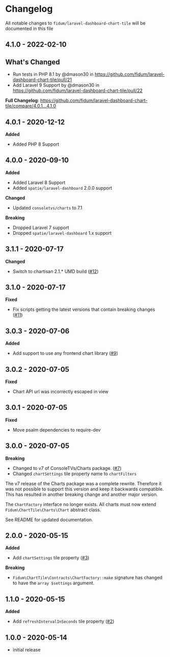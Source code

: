 # Changelog

All notable changes to `fidum/laravel-dashboard-chart-tile` will be documented in this file

## 4.1.0 - 2022-02-10

## What's Changed

- Run tests in PHP 8.1 by @dmason30 in https://github.com/fidum/laravel-dashboard-chart-tile/pull/21
- Add Laravel 9 Support by @dmason30 in https://github.com/fidum/laravel-dashboard-chart-tile/pull/22

**Full Changelog**: https://github.com/fidum/laravel-dashboard-chart-tile/compare/4.0.1...4.1.0

## 4.0.1 - 2020-12-12

**Added**

- Added PHP 8 Support

## 4.0.0 - 2020-09-10

**Added**

- Added Laravel 8 Support
- Added `spatie/laravel-dashboard` 2.0.0 support

**Changed**

- Updated `consoletvs/charts` to 7.1

**Breaking**

- Dropped Laravel 7 support
- Dropped `spatie/laravel-dashboard` 1.x support

## 3.1.1 - 2020-07-17

**Changed**

- Switch to chartisan 2.1.* UMD build ([#12](https://github.com/fidum/laravel-dashboard-chart-tile/pull/12))

## 3.1.0 - 2020-07-17

**Fixed**

- Fix scripts getting the latest versions that contain breaking changes ([#11](https://github.com/fidum/laravel-dashboard-chart-tile/pull/11))

## 3.0.3 - 2020-07-06

**Added**

- Add support to use any frontend chart library ([#9](https://github.com/fidum/laravel-dashboard-chart-tile/pull/9))

## 3.0.2 - 2020-07-05

**Fixed**

- Chart API url was incorrectly escaped in view

## 3.0.1 - 2020-07-05

**Fixed**

- Move psalm dependencies to require-dev

## 3.0.0 - 2020-07-05

**Breaking**

- Changed to v7 of ConsoleTVs/Charts package. ([#7](https://github.com/fidum/laravel-dashboard-chart-tile/pull/7))
- Changed `chartSettings` tile property name to `chartFilters`

The v7 release of the Charts package was a complete rewrite. Therefore it was not possible to support this version and
keep it backwards compatible. This has resulted in another breaking change and another major version.

The `ChartFactory` interface no longer exists. All charts must now extend `Fidum\ChartTile\Charts\Chart` abstract class.

See README for updated documentation.

## 2.0.0 - 2020-05-15

**Added**

- Add `chartSettings` tile property ([#3](https://github.com/fidum/laravel-dashboard-chart-tile/pull/3))

**Breaking**

- `Fidum\ChartTile\Contracts\ChartFactory::make` signature has changed to have the `array $settings` argument.

## 1.1.0 - 2020-05-15

**Added**

- Add `refreshIntervalInSeconds` tile property ([#2](https://github.com/fidum/laravel-dashboard-chart-tile/pull/2))

## 1.0.0 - 2020-05-14

- initial release
